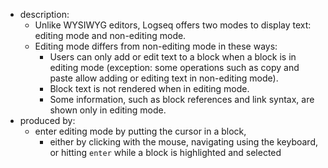 - description:
  - Unlike WYSIWYG editors, Logseq offers two modes to display text: editing mode and non-editing mode.
  - Editing mode differs from non-editing mode in these ways:
    - Users can only add or edit text to a block when a block is in editing mode (exception: some operations such as copy and paste allow adding or editing text in non-editing mode).
    - Block text is not rendered when in editing mode.
    - Some information, such as block references and link syntax, are shown only in editing mode.
- produced by:
  - enter editing mode by putting the cursor in a block,
    - either by clicking with the mouse, navigating using the keyboard, or hitting `enter` while a block is highlighted and selected
